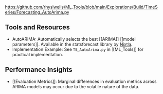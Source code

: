 https://github.com/rhyslwells/ML_Tools/blob/main/Explorations/Build/TimeSeries/Forecasting_AutoArima.py
## Tools and Resources

- AutoARIMA: Automatically selects the best [[ARIMA]] [[model parameters]]. Available in the statsforecast library by [Nixtla](https://www.linkedin.com/company/nixtlainc/).
- Implementation Example: See `TS_AutoArima.py` in [[ML_Tools]] for practical implementation.
## Performance Insights

- [[Evaluation Metrics]]: Marginal differences in evaluation metrics across ARIMA models may occur due to the volatile nature of the data.

